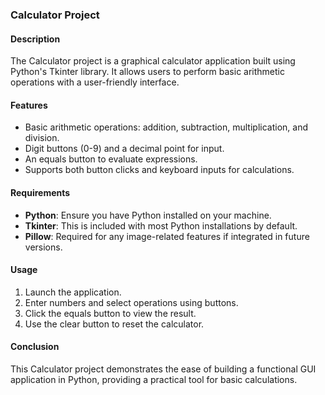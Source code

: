 
### Calculator Project

#### Description
The Calculator project is a graphical calculator application built using Python's Tkinter library. It allows users to perform basic arithmetic operations with a user-friendly interface.

#### Features
- Basic arithmetic operations: addition, subtraction, multiplication, and division.
- Digit buttons (0-9) and a decimal point for input.
- An equals button to evaluate expressions.
- Supports both button clicks and keyboard inputs for calculations.

#### Requirements
- **Python**: Ensure you have Python installed on your machine.
- **Tkinter**: This is included with most Python installations by default.
- **Pillow**: Required for any image-related features if integrated in future versions.

#### Usage
1. Launch the application.
2. Enter numbers and select operations using buttons.
3. Click the equals button to view the result.
4. Use the clear button to reset the calculator.

#### Conclusion
This Calculator project demonstrates the ease of building a functional GUI application in Python, providing a practical tool for basic calculations.
